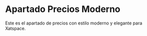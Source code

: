 # Apartado Precios Moderno

Este es el apartado de precios con estilo moderno y elegante para Xatspace.
